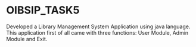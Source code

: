# OIBSIP_TASK5
Developed a Library Management System Application using java language. This application first of all came with three functions: 
User Module, Admin Module and Exit.
